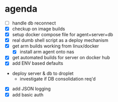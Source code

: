 # agenda

- [ ] handle db reconnect
- [x] checkup on image builds
- [x] setup docker compose file for agent+server+db
- [x] real dumb shell script as a deploy mechanism
- [x] get arm builds working from linux/docker
  - [x] install arm agent onto nas
- [x] get automated builds for server on docker hub
- [x] add ENV based defaults
- deploy server & db to droplet
  - investigate if DB consolidation req'd
- [x] add JSON logging
- [x] add basic auth
